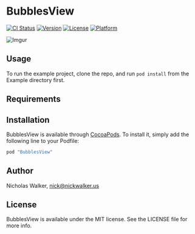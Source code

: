 # BubblesView

[![CI Status](http://img.shields.io/travis/nickswalker/BubblesView.svg?style=flat)](https://travis-ci.org/nickswalker/BubblesView)
[![Version](https://img.shields.io/cocoapods/v/BubblesView.svg?style=flat)](http://cocoapods.org/pods/BubblesView)
[![License](https://img.shields.io/cocoapods/l/BubblesView.svg?style=flat)](http://cocoapods.org/pods/BubblesView)
[![Platform](https://img.shields.io/cocoapods/p/BubblesView.svg?style=flat)](http://cocoapods.org/pods/BubblesView)

![Imgur](https://i.imgur.com/nHSXuV0.gif)

## Usage

To run the example project, clone the repo, and run `pod install` from the Example directory first.

## Requirements

## Installation

BubblesView is available through [CocoaPods](http://cocoapods.org). To install
it, simply add the following line to your Podfile:

```ruby
pod "BubblesView"
```

## Author

Nicholas Walker, nick@nickwalker.us

## License

BubblesView is available under the MIT license. See the LICENSE file for more info.
